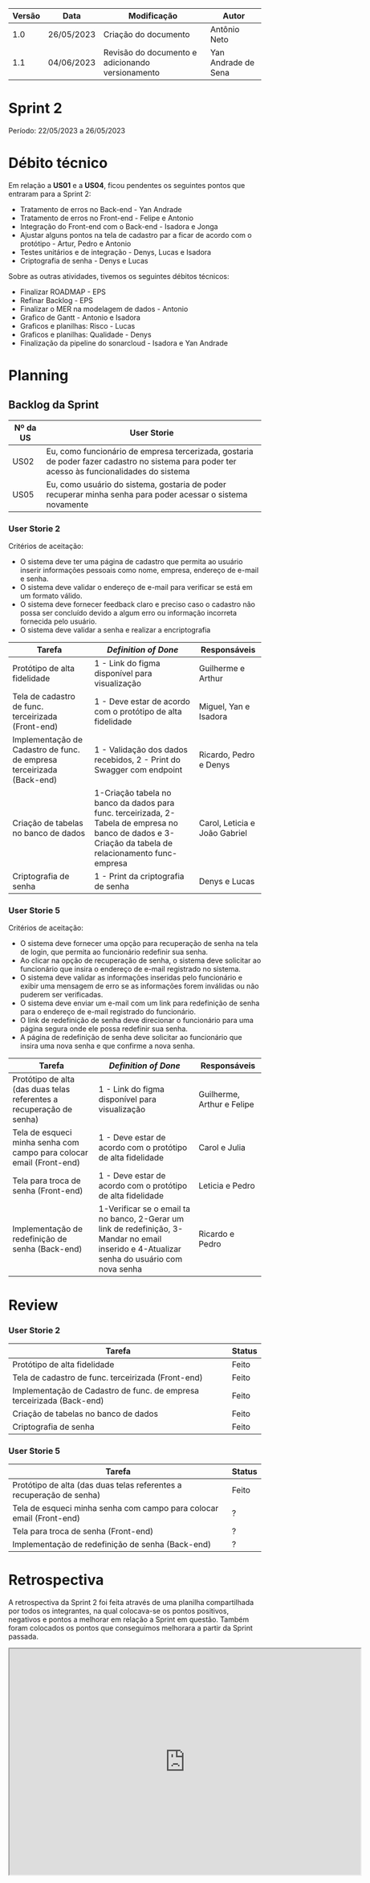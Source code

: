 | Versão | Data   | Modificação                                                            | Autor        |
| -- | ---------- | ----------------------------------------------------------------------------- | --------------------- |
| 1.0 | 26/05/2023 | Criação do documento | Antônio Neto |
| 1.1 | 04/06/2023 | Revisão do documento e adicionando versionamento | Yan Andrade de Sena |
# Sprint 2

Período: 22/05/2023 a 26/05/2023

# Débito técnico

Em relação a **US01** e a **US04**, ficou pendentes os seguintes pontos que entraram para a Sprint 2:

- Tratamento de erros no Back-end - Yan Andrade
- Tratamento de erros no Front-end - Felipe e Antonio
- Integração do Front-end com o Back-end - Isadora e Jonga
- Ajustar alguns pontos na tela de cadastro par
a ficar de acordo com o protótipo - Artur, Pedro e Antonio
- Testes unitários e de integração - Denys, Lucas e Isadora
- Criptografia de senha - Denys e Lucas


Sobre as outras atividades, tivemos os seguintes débitos técnicos:

- Finalizar ROADMAP - EPS
- Refinar Backlog - EPS
- Finalizar o MER na modelagem de dados - Antonio
- Grafico de Gantt - Antonio e Isadora
- Graficos e planilhas: Risco - Lucas
- Graficos e planilhas: Qualidade - Denys
- Finalização da pipeline do sonarcloud - Isadora e Yan Andrade

# Planning

## Backlog da Sprint

|Nº da US| User Storie |
|---|---|
| US02 | Eu, como funcionário de empresa tercerizada, gostaria de poder fazer cadastro no sistema para poder ter acesso às funcionalidades do sistema |
| US05 | Eu, como usuário do sistema, gostaria de poder recuperar minha senha para poder acessar o sistema novamente |

### User Storie 2

Critérios de aceitação:

- O sistema deve ter uma página de cadastro que permita ao usuário inserir informações pessoais como nome, empresa, endereço de e-mail e senha.
- O sistema deve validar o endereço de e-mail para verificar se está em um formato válido.
- O sistema deve fornecer feedback claro e preciso caso o cadastro não possa ser concluído devido a algum erro ou informação incorreta fornecida pelo usuário.
- O sistema deve validar a senha e realizar a encriptografia


| Tarefa | _Definition of Done_ | Responsáveis |
|--|--|--|
| Protótipo de alta fidelidade | 1 - Link do figma disponível para visualização | Guilherme e Arthur |
| Tela de cadastro de func. terceirizada (Front-end) | 1 - Deve estar de acordo com o protótipo de alta fidelidade | Miguel, Yan e Isadora |
|Implementação de Cadastro de func. de empresa terceirizada (Back-end) | 1 - Validação dos dados recebidos, 2 - Print do Swagger com endpoint | Ricardo, Pedro e Denys |
| Criação de tabelas no banco de dados | 1-Criação tabela no banco da dados para func. terceirizada, 2-Tabela de empresa no banco de dados e 3-Criação da tabela de relacionamento func-empresa | Carol, Leticia e João Gabriel |
| Criptografia de senha | 1 - Print da criptografia de senha | Denys e Lucas |

### User Storie 5

Critérios de aceitação:

- O sistema deve fornecer uma opção para recuperação de senha na tela de login, que permita ao funcionário redefinir sua senha.
- Ao clicar na opção de recuperação de senha, o sistema deve solicitar ao funcionário que insira o endereço de e-mail registrado no sistema.
- O sistema deve validar as informações inseridas pelo funcionário e exibir uma mensagem de erro se as informações forem inválidas ou não puderem ser verificadas.
- O sistema deve enviar um e-mail com um link para redefinição de senha para o endereço de e-mail registrado do funcionário.
- O link de redefinição de senha deve direcionar o funcionário para uma página segura onde ele possa redefinir sua senha.
- A página de redefinição de senha deve solicitar ao funcionário que insira uma nova senha e que confirme a nova senha.

| Tarefa | _Definition of Done_ | Responsáveis |
|--|--|--|
| Protótipo de alta (das duas telas referentes a recuperação de senha) | 1 - Link do figma disponível para visualização | Guilherme, Arthur e Felipe |
| Tela de esqueci minha senha com campo para colocar email (Front-end) | 1 - Deve estar de acordo com o protótipo de alta fidelidade | Carol e Julia |
| Tela para troca de senha (Front-end) | 1 - Deve estar de acordo com o protótipo de alta fidelidade | Leticia e Pedro |
|Implementação de redefinição de senha (Back-end) | 1-Verificar se o email ta no banco, 2-Gerar um link de redefinição, 3-Mandar no email inserido e 4-Atualizar senha do usuário com nova senha | Ricardo e Pedro |

# Review

### User Storie 2

| Tarefa | Status |
|--|--|
| Protótipo de alta fidelidade | Feito |
| Tela de cadastro de func. terceirizada (Front-end) | Feito |
| Implementação de Cadastro de func. de empresa terceirizada (Back-end) | Feito |
| Criação de tabelas no banco de dados | Feito |
| Criptografia de senha | Feito |

### User Storie 5

| Tarefa | Status |
|--|--|
| Protótipo de alta (das duas telas referentes a recuperação de senha) | Feito |
| Tela de esqueci minha senha com campo para colocar email (Front-end) | ? |
| Tela para troca de senha (Front-end) | ? |
| Implementação de redefinição de senha (Back-end) | ? |

# Retrospectiva

A retrospectiva da Sprint 2 foi feita através de uma planilha compartilhada por todos os integrantes, na qual colocava-se os pontos positivos, negativos e pontos a melhorar em relação a Sprint em questão. Também foram colocados os pontos que conseguimos melhorara a partir da Sprint passada.

<iframe width="700" height="450" src="https://docs.google.com/spreadsheets/d/1zzjWSMc65me6gRfobZ1gK1bY1HtND6e2q7DFHlfSdxI/edit#gid=1767760740/pubhtml?gid=0&amp;single=true&amp;widget=true&amp;headers=false"></iframe>

